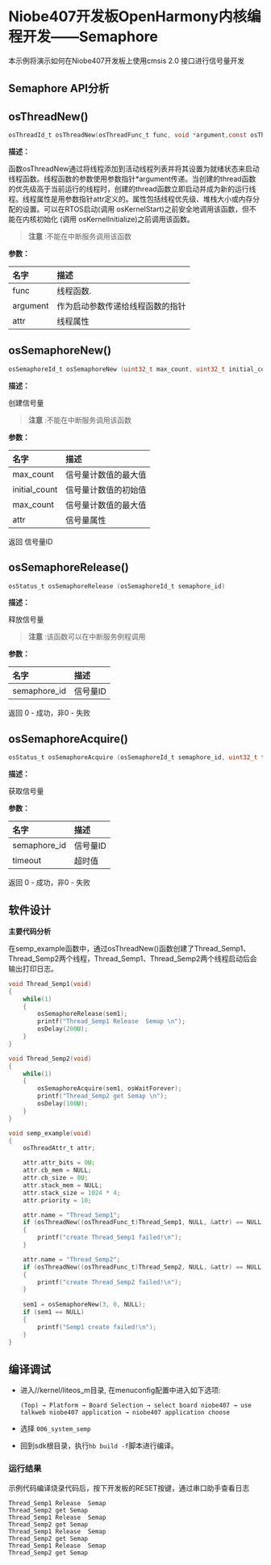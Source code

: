 # Niobe407开发板OpenHarmony内核编程开发——Semaphore
本示例将演示如何在Niobe407开发板上使用cmsis 2.0 接口进行信号量开发

## Semaphore API分析

## osThreadNew()

```c
osThreadId_t osThreadNew(osThreadFunc_t	func, void *argument,const osThreadAttr_t *attr )
```
**描述：**

函数osThreadNew通过将线程添加到活动线程列表并将其设置为就绪状态来启动线程函数。线程函数的参数使用参数指针*argument传递。当创建的thread函数的优先级高于当前运行的线程时，创建的thread函数立即启动并成为新的运行线程。线程属性是用参数指针attr定义的。属性包括线程优先级、堆栈大小或内存分配的设置。可以在RTOS启动(调用 osKernelStart)之前安全地调用该函数，但不能在内核初始化 (调用 osKernelInitialize)之前调用该函数。
> **注意** :不能在中断服务调用该函数


**参数：**

|名字|描述|
|:--|:------|
| func | 线程函数.  |
| argument |作为启动参数传递给线程函数的指针|
| attr |线程属性|

## osSemaphoreNew()

```c
osSemaphoreId_t osSemaphoreNew (uint32_t max_count, uint32_t initial_count, const osSemaphoreAttr_t *attr)
```
**描述：**

创建信号量
> **注意** :不能在中断服务调用该函数


**参数：**

|名字|描述|
|:--|:------|
| max_count |信号量计数值的最大值|
| initial_count |信号量计数值的初始值|
| max_count |信号量计数值的最大值|
| attr |信号量属性|
返回 信号量ID

## osSemaphoreRelease()

```c
osStatus_t osSemaphoreRelease (osSemaphoreId_t semaphore_id)
```
**描述：**

释放信号量
> **注意** :该函数可以在中断服务例程调用

**参数：**

|名字|描述|
|:--|:------|
| semaphore_id |信号量ID|
返回	0 - 成功，非0 - 失败


## osSemaphoreAcquire()

```c
osStatus_t osSemaphoreAcquire (osSemaphoreId_t semaphore_id, uint32_t timeout)
```
**描述：**

获取信号量


**参数：**

|名字|描述|
|:--|:------|
| semaphore_id |信号量ID|
| timeout |超时值|
返回	0 - 成功，非0 - 失败


## 软件设计

**主要代码分析**

在semp_example函数中，通过osThreadNew()函数创建了Thread_Semp1、Thread_Semp2两个线程，Thread_Semp1、Thread_Semp2两个线程启动后会输出打印日志。

```c
void Thread_Semp1(void)
{
	while(1)
	{
		osSemaphoreRelease(sem1);
		printf("Thread_Semp1 Release  Semap \n");
		osDelay(200U);
	}
}

void Thread_Semp2(void)
{
	while(1)
	{
		osSemaphoreAcquire(sem1, osWaitForever);
		printf("Thread_Semp2 get Semap \n");
		osDelay(100U);
	}
}

void semp_example(void)
{
    osThreadAttr_t attr;

    attr.attr_bits = 0U;
    attr.cb_mem = NULL;
    attr.cb_size = 0U;
    attr.stack_mem = NULL;
    attr.stack_size = 1024 * 4;
    attr.priority = 10;

    attr.name = "Thread_Semp1";
    if (osThreadNew((osThreadFunc_t)Thread_Semp1, NULL, &attr) == NULL)
    {
        printf("create Thread_Semp1 failed!\n");
    }

    attr.name = "Thread_Semp2";
    if (osThreadNew((osThreadFunc_t)Thread_Semp2, NULL, &attr) == NULL)
    {
        printf("create Thread_Semp2 failed!\n");
    }
    
    sem1 = osSemaphoreNew(3, 0, NULL);
    if (sem1 == NULL)
    {
        printf("Semp1 create failed!\n");
    }
}

```


## 编译调试
- 进入//kernel/liteos_m目录, 在menuconfig配置中进入如下选项:

     `(Top) → Platform → Board Selection → select board niobe407 → use talkweb niobe407 application → niobe407 application choose`

- 选择 `006_system_semp`

- 回到sdk根目录，执行`hb build -f`脚本进行编译。

### 运行结果

示例代码编译烧录代码后，按下开发板的RESET按键，通过串口助手查看日志
```
Thread_Semp1 Release  Semap 
Thread_Semp2 get Semap 
Thread_Semp1 Release  Semap 
Thread_Semp2 get Semap 
Thread_Semp1 Release  Semap 
Thread_Semp2 get Semap 
Thread_Semp1 Release  Semap 
Thread_Semp2 get Semap
```